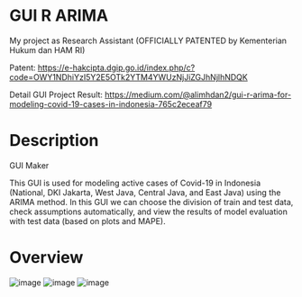 # GUI R ARIMA
My project as Research Assistant (OFFICIALLY PATENTED by Kementerian Hukum dan HAM RI)

Patent: https://e-hakcipta.dgip.go.id/index.php/c?code=OWY1NDhiYzI5Y2E5OTk2YTM4YWUzNjJiZGJhNjlhNDQK

Detail GUI Project Result: https://medium.com/@alimhdan2/gui-r-arima-for-modeling-covid-19-cases-in-indonesia-765c2eceaf79

# Description
GUI Maker

This GUI is used for modeling active cases of Covid-19 in Indonesia (National, DKI Jakarta, West Java, Central Java, and East Java) using the ARIMA method. In this GUI we can choose the division of train and test data, check assumptions automatically, and view the results of model evaluation with test data (based on plots and MAPE).

# Overview
![image](https://user-images.githubusercontent.com/102334577/161523747-7e4e97d5-04d6-4379-b768-2aedebeae2d3.png)
![image](https://user-images.githubusercontent.com/102334577/161523848-5c0587dd-1c98-442e-ae00-edcc777ea5f9.png)
![image](https://user-images.githubusercontent.com/102334577/161524049-12b29715-9fc1-42de-9a80-86028f2b0aca.png)

